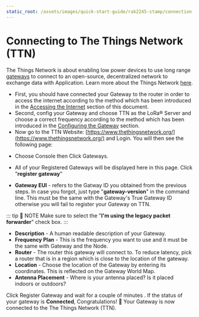 ```yaml
---
static_root: /assets/images/quick-start-guide/rak2245-stamp/connection-to-ttn
---
```


# Connecting to The Things Network (TTN)

The Things Network is about enabling low power devices to use long range [gateways](https://www.thethingsnetwork.org/docs/gateways/) to connect to an open-source, decentralized network to exchange data with Application. Learn more about the Things Network [here](https://www.thethingsnetwork.org/docs/).

- First, you should have connected your Gateway to the router in order to access the internet according to the method which has been introduced in the [Accessing the Internet](/en-us/quick-start/rak2245-stamp/accessing-your-gateway/accessing-the-internet.html) section of this document.
- Second, config your Gateway and choose TTN as the LoRa® Server and choose a correct frequency according to the method which has been introduced in the [Configuring the Gateway](/en-us/quick-start/rak2245-stamp/configuring-the-gateway.html#server-is-ttn) section.
- Now go to the TTN Website: [https://www.thethingsnetwork.org/](https://www.thethingsnetwork.org/) and Login. You will then see the following page:

<rk-img
  :src="`${$frontmatter.static_root}/nedimpnbuhfzonrz8z6y.png`"
  width="100%"
  figure-number="1"
  caption="The Things Network Home Page"
/>

- Choose Console then Click Gateways.

<rk-img
  :src="`${$frontmatter.static_root}/ebaxmcecz3mhz7jbqupz.png`"
  width="100%"
  figure-number="2"
  caption="The Things Network Console Page"
/>

- All of your Registered Gateways will be displayed here in this page. Click "**register gateway**"

<rk-img
  :src="`${$frontmatter.static_root}/cgjbjaswugygc8dqsmui.png`"
  width="100%"
  figure-number="3"
  caption="Adding a Gateway to TTN"
/>

<rk-img
  :src="`${$frontmatter.static_root}/ljjhkak2ekgom8wzw16j.png`"
  width="100%"
  figure-number="4"
  caption="Registering your Gateway"
/>

- **Gateway EUI** - refers to the Gatway ID you obtained from the previous steps. In case you forgot, just type "**gateway-version**" in the command line. This must be the same with the Gateway's True Gateway ID otherwise you will fail to register your Gateway on TTN.

<rk-img
  :src="`${$frontmatter.static_root}/tdvxaiqw3kzn13hawchq.png`"
  width="100%"
  figure-number="5"
  caption="RAK2245 Stamp Edition - LPWAN Gateway ID in SSH"
/>

::: tip 📝 NOTE
Make sure to select the \"**I'm using the legacy packet forwarder**\" check box.
:::

- **Description** - A human readable description of your Gateway.
- **Frequency Plan** - This is the frequency you want to use and it must be the same with Gateway and the Node.
- **Router** - The router this gateway will connect to. To reduce latency, pick a router that is in a region which is close to the location of the gateway.
- **Location** - Choose the location of the Gateway by entering its coordinates. This is reflected on the Gateway World Map.
- **Antenna Placement** - Where is your antenna placed? Is it placed indoors or outdoors?

Click Register Gateway and wait for a couple of minutes . If the status of your gateway is **Connected**, Congratulations! :tada: Your Gateway is now connected to the The Things Network (TTN).

<rk-img
  :src="`${$frontmatter.static_root}/emhpgxht6ngagrutweaj.png`"
  width="100%"
  figure-number="6"
  caption="RAK2245 Stamp Edition - LPWAN Gateway TTN Connection Success"
/>
